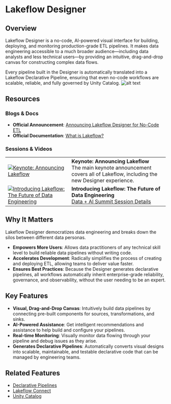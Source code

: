 # Lakeflow Designer

## Overview
Lakeflow Designer is a no-code, AI-powered visual interface for building, deploying, and monitoring production-grade ETL pipelines. It makes data engineering accessible to a much broader audience—including data analysts and less technical users—by providing an intuitive, drag-and-drop canvas for constructing complex data flows.

Every pipeline built in the Designer is automatically translated into a Lakeflow Declarative Pipeline, ensuring that even no-code workflows are scalable, reliable, and fully governed by Unity Catalog.
![alt text](https://www.databricks.com/sites/default/files/inline-images/Lakeflow-designer-2K.gif?v%3D1749595418)

## Resources

### Blogs & Docs
- **Official Announcement**: [Announcing Lakeflow Designer for No-Code ETL](https://www.databricks.com/blog/announcing-lakeflow-designer-no-code-etl)
- **Official Documentation**: [What is Lakeflow?](https://docs.databricks.com/en/lakeflow/index.html)

### Sessions & Videos
| | |
|---|---|
| [![Keynote: Announcing Lakeflow](https://img.youtube.com/vi/0pys27kA67U/0.jpg)](https://www.youtube.com/watch?v=0pys27kA67U&t=3835s) | **Keynote: Announcing Lakeflow**<br/>The main keynote announcement covers all of Lakeflow, including the new Designer experience. |
| [![Introducing Lakeflow: The Future of Data Engineering](https://img.youtube.com/vi/lq8w9kpbGB4/0.jpg)](https://www.youtube.com/watch?v=lq8w9kpbGB4&t=6s) | **Introducing Lakeflow: The Future of Data Engineering**<br/>[Data + AI Summit Session Details](https://www.databricks.com/dataaisummit/session/introducing-lakeflow-future-data-engineering-databricks) |

## Why It Matters
Lakeflow Designer democratizes data engineering and breaks down the silos between different data personas.
- **Empowers More Users**: Allows data practitioners of any technical skill level to build reliable data pipelines without writing code.
- **Accelerates Development**: Radically simplifies the process of creating and deploying ETL, allowing teams to deliver value faster.
- **Ensures Best Practices**: Because the Designer generates declarative pipelines, all workflows automatically inherit enterprise-grade reliability, governance, and observability, without the user needing to be an expert.

## Key Features
- **Visual, Drag-and-Drop Canvas**: Intuitively build data pipelines by connecting pre-built components for sources, transformations, and sinks.
- **AI-Powered Assistance**: Get intelligent recommendations and assistance to help build and configure your pipelines.
- **Real-time Monitoring**: Visually monitor data flowing through your pipeline and debug issues as they arise.
- **Generates Declarative Pipelines**: Automatically converts visual designs into scalable, maintainable, and testable declarative code that can be managed by engineering teams.

## Related Features
- [Declarative Pipelines](../declarative-pipelines/)
- [Lakeflow Connect](../managed-connectors/)
- [Unity Catalog](../../unity-catalog/)
